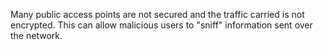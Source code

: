 Many public access points are not secured and the traffic carried is not encrypted. This can allow malicious users to "sniff" information sent over the network.